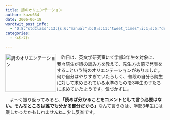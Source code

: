 ```yaml
---
title: 詩のオリエンテーション
author: kazu634
date: 2006-06-18
wordtwit_post_info:
  - 'O:8:"stdClass":13:{s:6:"manual";b:0;s:11:"tweet_times";i:1;s:5:"delay";i:0;s:7:"enabled";i:1;s:10:"separation";s:2:"60";s:7:"version";s:3:"3.7";s:14:"tweet_template";b:0;s:6:"status";i:2;s:6:"result";a:0:{}s:13:"tweet_counter";i:2;s:13:"tweet_log_ids";a:1:{i:0;i:2405;}s:9:"hash_tags";a:0:{}s:8:"accounts";a:1:{i:0;s:7:"kazu634";}}'
categories:
  - つれづれ

---
```

<div class="section">
<p>
<a href="http://image.blog.livedoor.jp/simoom634/imgs/7/1/7140b9bd.jpg" onclick="__gaTracker('send', 'event', 'outbound-article', 'http://image.blog.livedoor.jp/simoom634/imgs/7/1/7140b9bd.jpg', '');" target="_blank"><img width="160" align="left" alt="詩のオリエンテーション" src="http://image.blog.livedoor.jp/simoom634/imgs/7/1/7140b9bd-s.jpg" height="120" border="0" class="pict" /></a>
</p></p> 
  
<p>
    　昨日は、英文学研究室にて学部3年生を対象に、我々院生が詩の読み方を教えて、先生方の前で発表をする…という詩のオリエンテーションがありました。何か自分はやりすぎていたらしく、普段の自分ら院生に対して求められている水準のものを3年生の子たちに求めていたようです。気づかずに。
</p></p> 
  
<p>
    　よ～く振り返ってみると、<b>「読めば分かることをコメントとして言う必要はない。そんなところは誰でも分かる部分だから」</b>なんて言うのは、学部3年生には厳しかったかもしれませんね…少し反省です。
</p>
</div>

